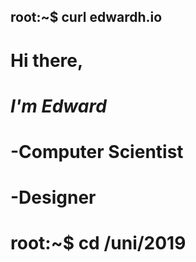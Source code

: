 ## root:~$ curl edwardh.io

#  Hi there,
#  *I'm Edward*
#  -Computer Scientist
#  -Designer

# root:~$ cd /uni/2019